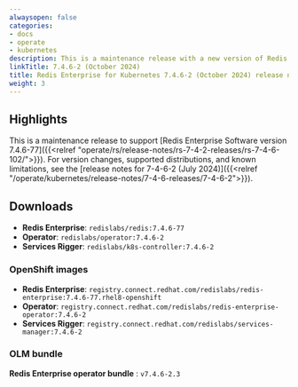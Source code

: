 ```yaml
---
alwaysopen: false
categories:
- docs
- operate
- kubernetes
description: This is a maintenance release with a new version of Redis Enterprise Software 7.4.6.
linkTitle: 7.4.6-2 (October 2024)
title: Redis Enterprise for Kubernetes 7.4.6-2 (October 2024) release notes
weight: 3 
---
```


## Highlights

This is a maintenance release to support [Redis Enterprise Software version 7.4.6-77]({{<relref "operate/rs/release-notes/rs-7-4-2-releases/rs-7-4-6-102/">}}). For version changes, supported distributions, and known limitations, see the [release notes for 7-4-6-2 (July 2024)]({{<relref "/operate/kubernetes/release-notes/7-4-6-releases/7-4-6-2">}}).


## Downloads

- **Redis Enterprise**: `redislabs/redis:7.4.6-77`
- **Operator**: `redislabs/operator:7.4.6-2`
- **Services Rigger**: `redislabs/k8s-controller:7.4.6-2`

### OpenShift images

- **Redis Enterprise**: `registry.connect.redhat.com/redislabs/redis-enterprise:7.4.6-77.rhel8-openshift`
- **Operator**: `registry.connect.redhat.com/redislabs/redis-enterprise-operator:7.4.6-2`
- **Services Rigger**: `registry.connect.redhat.com/redislabs/services-manager:7.4.6-2`

### OLM bundle

**Redis Enterprise operator bundle** : `v7.4.6-2.3`
